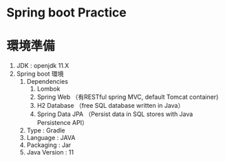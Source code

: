 Spring boot Practice
===
# 環境準備
1. JDK : openjdk 11.X
2. Spring boot 環境
   1. Dependencies
      1. Lombok
      2. Spring Web （有RESTful spring MVC, default Tomcat container)
      3. H2 Database （free SQL database written in Java）
      4. Spring Data JPA （Persist data in SQL stores with Java Persistence API）
   2. Type : Gradle
   3. Language : JAVA
   4. Packaging : Jar
   5. Java Version : 11
